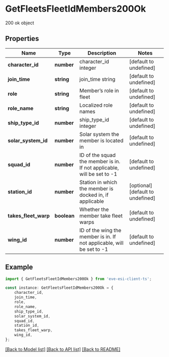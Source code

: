 # GetFleetsFleetIdMembers200Ok

200 ok object

## Properties

Name | Type | Description | Notes
------------ | ------------- | ------------- | -------------
**character_id** | **number** | character_id integer | [default to undefined]
**join_time** | **string** | join_time string | [default to undefined]
**role** | **string** | Member’s role in fleet | [default to undefined]
**role_name** | **string** | Localized role names | [default to undefined]
**ship_type_id** | **number** | ship_type_id integer | [default to undefined]
**solar_system_id** | **number** | Solar system the member is located in | [default to undefined]
**squad_id** | **number** | ID of the squad the member is in. If not applicable, will be set to -1 | [default to undefined]
**station_id** | **number** | Station in which the member is docked in, if applicable | [optional] [default to undefined]
**takes_fleet_warp** | **boolean** | Whether the member take fleet warps | [default to undefined]
**wing_id** | **number** | ID of the wing the member is in. If not applicable, will be set to -1 | [default to undefined]

## Example

```typescript
import { GetFleetsFleetIdMembers200Ok } from 'eve-esi-client-ts';

const instance: GetFleetsFleetIdMembers200Ok = {
    character_id,
    join_time,
    role,
    role_name,
    ship_type_id,
    solar_system_id,
    squad_id,
    station_id,
    takes_fleet_warp,
    wing_id,
};
```

[[Back to Model list]](../README.md#documentation-for-models) [[Back to API list]](../README.md#documentation-for-api-endpoints) [[Back to README]](../README.md)
